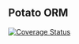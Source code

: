Potato ORM
----------

[![Coverage Status](https://coveralls.io/repos/github/andela-tolotin/Potato-ORM/badge.svg?branch=database)](https://coveralls.io/github/andela-tolotin/Potato-ORM?branch=database)



























